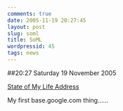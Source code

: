 ```yaml
---
comments: true
date: 2005-11-19 20:27:45
layout: post
slug: soml
title: SoML
wordpressid: 45
tags: news
---
```


##20:27 Saturday 19 November 2005

[State of My Life Address](http://base.google.com/base/items?oid=5455121563022099363)   
  
My first base.google.com thing......  

